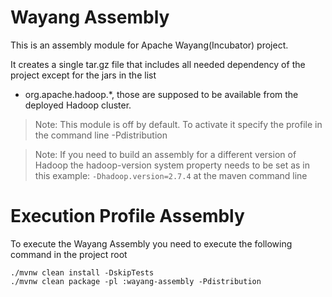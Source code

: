 <!---
  Licensed to the Apache Software Foundation (ASF) under one or more
  license agreements; and to You under the Apache License, version 2.0:

    https://www.apache.org/licenses/LICENSE-2.0

  This file is part of the Apache Wayang (incubating) project.
--->

# Wayang Assembly
This is an assembly module for Apache Wayang(Incubator) project.

It creates a single tar.gz file that includes all needed dependency of the project
except for the jars in the list

- org.apache.hadoop.*, those are supposed to be available from the deployed Hadoop cluster.

> Note: This module is off by default. To activate it specify the profile in the command line
-Pdistribution

> Note: If you need to build an assembly for a different version of Hadoop the
> hadoop-version system property needs to be set as in this example: `-Dhadoop.version=2.7.4` at the 
> maven command line


# Execution Profile Assembly

To execute the Wayang Assembly you need to execute the following command in the project root

```shell
./mvnw clean install -DskipTests 
./mvnw clean package -pl :wayang-assembly -Pdistribution
```
